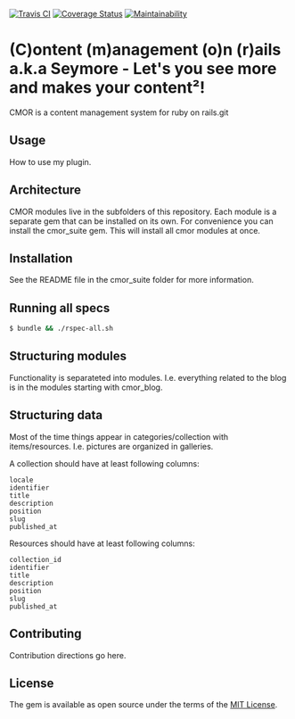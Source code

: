 [![Travis CI](https://travis-ci.org/content-management-on-rails/cmor.svg?branch=master)](https://travis-ci.org/content-management-on-rails/cmor)
[![Coverage Status](https://coveralls.io/repos/github/content-management-on-rails/cmor/badge.svg?branch=master)](https://coveralls.io/github/content-management-on-rails/cmor?branch=master)
[![Maintainability](https://api.codeclimate.com/v1/badges/a71fdca73c85a22125dc/maintainability)](https://codeclimate.com/github/content-management-on-rails/cmor/maintainability)

# (C)ontent (m)anagement (o)n (r)ails a.k.a Seymore - Let's you see more and makes your content²!

CMOR is a content management system for ruby on rails.git 

## Usage
How to use my plugin.

## Architecture

CMOR modules live in the subfolders of this repository. Each module is a
separate gem that can be installed on its own. For convenience you can
install the cmor_suite gem. This will install all cmor modules at once.

## Installation

See the README file in the cmor_suite folder for more information.

## Running all specs
```bash
$ bundle && ./rspec-all.sh
```

## Structuring modules

Functionality is separateted into modules. I.e. everything related to the blog is in the modules starting with cmor_blog.

## Structuring data

Most of the time things appear in categories/collection with items/resources. I.e. pictures are organized in galleries.

A collection should have at least following columns:

    locale
    identifier
    title
    description
    position
    slug
    published_at

Resources should have at least following columns:

    collection_id
    identifier
    title
    description
    position
    slug
    published_at

## Contributing
Contribution directions go here.

## License
The gem is available as open source under the terms of the [MIT License](http://opensource.org/licenses/MIT).
